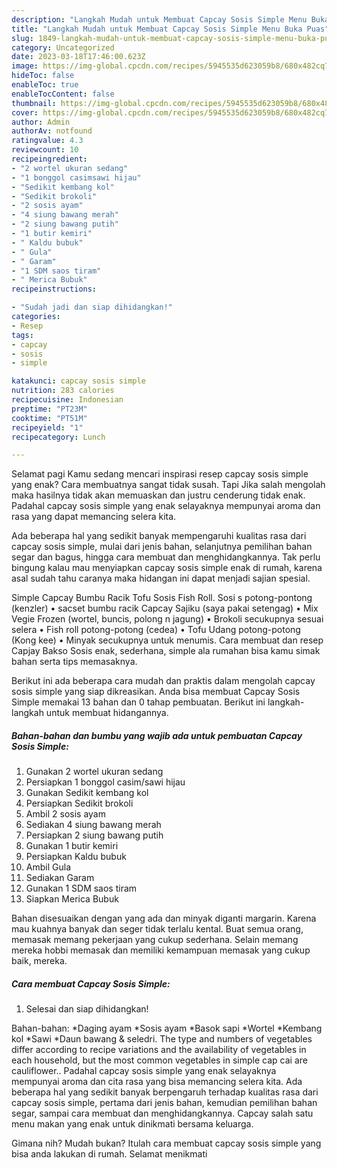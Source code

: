 ```yaml
---
description: "Langkah Mudah untuk Membuat Capcay Sosis Simple Menu Buka Puas"
title: "Langkah Mudah untuk Membuat Capcay Sosis Simple Menu Buka Puas"
slug: 1849-langkah-mudah-untuk-membuat-capcay-sosis-simple-menu-buka-puas
category: Uncategorized
date: 2023-03-18T17:46:00.623Z
image: https://img-global.cpcdn.com/recipes/5945535d623059b8/680x482cq70/capcay-sosis-simple-foto-resep-utama.jpg
hideToc: false
enableToc: true
enableTocContent: false
thumbnail: https://img-global.cpcdn.com/recipes/5945535d623059b8/680x482cq70/capcay-sosis-simple-foto-resep-utama.jpg
cover: https://img-global.cpcdn.com/recipes/5945535d623059b8/680x482cq70/capcay-sosis-simple-foto-resep-utama.jpg
author: Admin
authorAv: notfound
ratingvalue: 4.3
reviewcount: 10
recipeingredient:
- "2 wortel ukuran sedang"
- "1 bonggol casimsawi hijau"
- "Sedikit kembang kol"
- "Sedikit brokoli"
- "2 sosis ayam"
- "4 siung bawang merah"
- "2 siung bawang putih"
- "1 butir kemiri"
- " Kaldu bubuk"
- " Gula"
- " Garam"
- "1 SDM saos tiram"
- " Merica Bubuk"
recipeinstructions:

- "Sudah jadi dan siap dihidangkan!"
categories:
- Resep
tags:
- capcay
- sosis
- simple

katakunci: capcay sosis simple 
nutrition: 283 calories
recipecuisine: Indonesian
preptime: "PT23M"
cooktime: "PT51M"
recipeyield: "1"
recipecategory: Lunch

---
```



Selamat pagi Kamu sedang mencari inspirasi resep capcay sosis simple yang enak? Cara membuatnya sangat tidak susah. Tapi Jika salah mengolah maka hasilnya tidak akan memuaskan dan justru cenderung tidak enak. Padahal capcay sosis simple yang enak selayaknya mempunyai aroma dan rasa yang dapat memancing selera kita.


Ada beberapa hal yang sedikit banyak mempengaruhi kualitas rasa dari capcay sosis simple, mulai dari jenis bahan, selanjutnya pemilihan bahan segar dan bagus, hingga cara membuat dan menghidangkannya. Tak perlu bingung kalau mau menyiapkan capcay sosis simple enak di rumah, karena asal sudah tahu caranya maka hidangan ini dapat menjadi sajian spesial.

Simple Capcay Bumbu Racik Tofu Sosis Fish Roll. Sosi s potong-pontong (kenzler) • sacset bumbu racik Capcay Sajiku (saya pakai setengag) • Mix Vegie Frozen (wortel, buncis, polong n jagung) • Brokoli secukupnya sesuai selera • Fish roll potong-potong (cedea) • Tofu Udang potong-potong (Kong kee) • Minyak secukupnya untuk menumis. Cara membuat dan resep Capjay Bakso Sosis enak, sederhana, simple ala rumahan bisa kamu simak bahan serta tips memasaknya.


Berikut ini ada beberapa cara mudah dan praktis dalam mengolah capcay sosis simple yang siap dikreasikan. Anda bisa membuat Capcay Sosis Simple memakai 13 bahan dan 0 tahap pembuatan. Berikut ini langkah-langkah untuk membuat hidangannya.

<!--inarticleads1-->

##### Bahan-bahan dan bumbu yang wajib ada untuk pembuatan Capcay Sosis Simple:

1. Gunakan 2 wortel ukuran sedang
1. Persiapkan 1 bonggol casim/sawi hijau
1. Gunakan Sedikit kembang kol
1. Persiapkan Sedikit brokoli
1. Ambil 2 sosis ayam
1. Sediakan 4 siung bawang merah
1. Persiapkan 2 siung bawang putih
1. Gunakan 1 butir kemiri
1. Persiapkan  Kaldu bubuk
1. Ambil  Gula
1. Sediakan  Garam
1. Gunakan 1 SDM saos tiram
1. Siapkan  Merica Bubuk


Bahan disesuaikan dengan yang ada dan minyak diganti margarin. Karena mau kuahnya banyak dan seger tidak terlalu kental. Buat semua orang, memasak memang pekerjaan yang cukup sederhana. Selain memang mereka hobbi memasak dan memiliki kemampuan memasak yang cukup baik, mereka. 

<!--inarticleads2-->

##### Cara membuat Capcay Sosis Simple:


1. Selesai dan siap dihidangkan!

Bahan-bahan: *Daging ayam *Sosis ayam *Basok sapi *Wortel *Kembang kol *Sawi *Daun bawang &amp; seledri. The type and numbers of vegetables differ according to recipe variations and the availability of vegetables in each household, but the most common vegetables in simple cap cai are cauliflower.. Padahal capcay sosis simple yang enak selayaknya mempunyai aroma dan cita rasa yang bisa memancing selera kita. Ada beberapa hal yang sedikit banyak berpengaruh terhadap kualitas rasa dari capcay sosis simple, pertama dari jenis bahan, kemudian pemilihan bahan segar, sampai cara membuat dan menghidangkannya. Capcay salah satu menu makan yang enak untuk dinikmati bersama keluarga. 

Gimana nih? Mudah bukan? Itulah cara membuat capcay sosis simple yang bisa anda lakukan di rumah. Selamat menikmati
